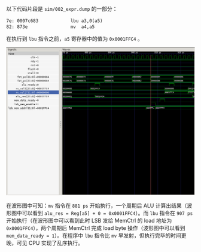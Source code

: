 以下代码片段是 `sim/002_expr.dump` 的一部分：

```
7e:	0007c683          	lbu	a3,0(a5)
82:	873e                mv	a4,a5
```

在执行到 `lbu` 指令之前，`a5` 寄存器中的值为 `0x0001FFC4` 。

![wave](./attach/wave.png)

在波形图中可知：`mv` 指令在 `881 ps` 开始执行，一个周期后 ALU 计算出结果（波形图中可以看到 `alu_res = Reg[a5] + 0 = 0x0001FFC4`）。而 `lbu` 指令在 `907 ps` 开始执行（在波形图中可以看到此时 LSB 发给 MemCtrl 的 load 地址为 `0x0001FFC4`），两个周期后 MemCtrl 完成 load byte 操作（波形图中可以看到 `mem_data_ready = 1`）。在程序中 `lbu` 指令比 `mv` 早发射，但执行完毕的时间更晚，可见 CPU 实现了乱序执行。